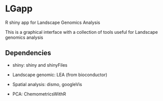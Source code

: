 # LGapp
R shiny app for Landscape Genomics Analysis

This is a graphical interface with a collection of tools useful for Landscape genomics analysis

## Dependencies

*	shiny: shiny and shinyFiles

*	Landscape genomic: LEA (from bioconductor)

*	Spatial analysis: dismo, googleVis

*	PCA: ChemometricsWithR
